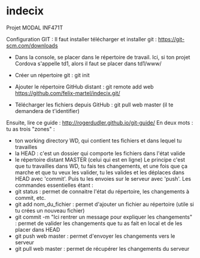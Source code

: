 # indecix
Projet MODAL INF471T

Configuration GIT : 
Il faut installer télécharger et installer git : https://git-scm.com/downloads
- Dans la console, se placer dans le répertoire de travail. Ici, si ton projet Cordova s'appelle td1,
alors il faut se placer dans td1/www/

- Créer un répertoire git : git init
- Ajouter le répertoire GitHub distant : git remote add web https://github.com/felix-martel/indecix.git/
- Télécharger les fichiers depuis GitHub : git pull web master (il te demandera de t'identifier)

Ensuite, lire ce guide : http://rogerdudler.github.io/git-guide/
En deux mots : tu as trois "zones" :
- ton working directory WD, qui contient tes fichiers et dans lequel tu travailles
- la HEAD : c'est un dossier qui comporte les fichiers dans l'état valide
- le répertoire distant MASTER (celui qui est en ligne)
Le principe c'est que tu travailles dans WD, tu fais tes changements, et une fois que ça marche et que tu veux les valider,
tu les valides et les déplaces dans HEAD avec 'commit'. Puis tu les envoies sur le serveur avec 'push'.
Les commandes essentielles étant :
- git status : permet de connaitre l'état du répertoire, les changements à commit, etc.
- git add nom_du_fichier : permet d'ajouter un fichier au répertoire (utile si tu crées un nouveau fichier)
- git commit -m "Ici rentrer un message pour expliquer les changements" : permet de valider les changements que tu as fait en local et de les placer dans HEAD
- git push web master : permet d'envoyer les changements vers le serveur
- git pull web master : permet de récupérer les changements du serveur
